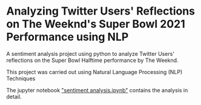 # Analyzing Twitter Users' Reflections on The Weeknd's Super Bowl 2021 Performance using NLP

A sentiment analysis project using python to analyze Twitter Users' reflections on the Super Bowl Halftime performance by The Weeknd.

This project was carried out using Natural Language Processing (NLP) Techniques

The jupyter notebook ["sentiment analysis.ipynb"](https://github.com/sonnylewis1/Sentiment-Analysis/blob/main/sentiment%20analysis.ipynb) contains the analysis in detail.
